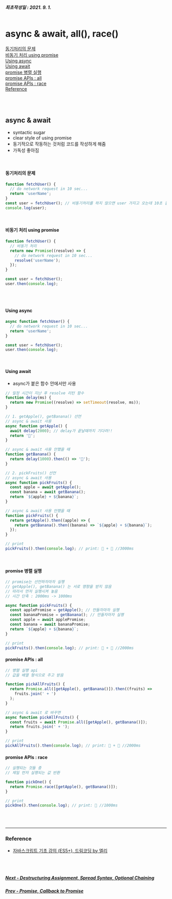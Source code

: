 ##### 최초작성일 : 2021. 9. 1.<br><br>

# async & await, all(), race()

[동기처리의 문제](#동기처리의-문제)  
[비동기 처리 using promise](#비동기-처리-using-promise)  
[Using async](#using-async)  
[Using await](#using-await)  
[promise 병렬 실행](#promise-병렬-실행)  
[promise APIs : all](#promise-apis--all)  
[promise APIs : race](#promise-apis--race)  
[Reference](#reference)

<br><br>

## async & await

- syntactic sugar
- clear style of using promise
- 동기적으로 작동하는 것처럼 코드를 작성하게 해줌
- 가독성 좋아짐

<br>

#### 동기처리의 문제

```js
function fetchUser() {
  // do network request in 10 sec...
  return 'userName';
}
const user = fetchUser(); // 비동기처리를 하지 않으면 user 가지고 오는데 10초 걸림. 여기서 멈춤
console.log(user);
```

<br>

#### 비동기 처리 using promise

```js
function fetchUser() {
  // 비동기 처리
  return new Promise((resolve) => {
    // do network request in 10 sec...
    resolve('userName');
  });
}

const user = fetchUser();
user.then(console.log);
```

<br><br>

#### Using async

```js
async function fetchUser() {
  // do network request in 10 sec...
  return 'userName';
}

const user = fetchUser();
user.then(console.log);
```

<br>

#### Using await

- async가 붙은 함수 안에서만 사용

```js
// 일정 시간이 지난 후 resolve 리턴 함수
function delay(ms) {
  return new Promise((resolve) => setTimeout(resolve, ms));
}

// 1. getApple(), getBanana() 선언
// async & await 사용
async function getApple() {
  await delay(2000); // delay가 끝날때까지 기다려!!
  return '🍎';
}

// async & await 사용 안했을 때
function getBanana() {
  return delay(1000).then(() => '🍌');
}

// 2. pickFruits() 선언
// async & await 사용
async function pickFruits() {
  const apple = await getApple();
  const banana = await getBanana();
  return `${apple} + ${banana}`;
}

// async & await 사용 안했을 때
function pickFruits() {
  return getApple().then((apple) => {
    return getBanana().then((banana) => `${apple} + ${banana}`);
  });
}

// print
pickFruits().then(console.log); // print: 🍎 + 🍌 //3000ms
```

<br>

#### promise 병렬 실행

```js
// promise는 선언하자마자 실행
// getApple(), getBanana() 는 서로 영향을 받지 않음
// 따라서 먼저 실행시켜 놓음
// 시간 단축 : 2000ms -> 1000ms

async function pickFruits() {
  const applePromise = getApple(); // 만들자마자 실행
  const bananaPromise = getBanana(); // 만들자마자 실행
  const apple = await applePromise;
  const banana = await bananaPromise;
  return `${apple} + ${banana}`;
}

// print
pickFruits().then(console.log); // print: 🍎 + 🍌 //2000ms
```

#### promise APIs : all

```js
// 병렬 실행 api
// 값을 배열 형식으로 주고 받음

function pickAllFruits() {
  return Promise.all([getApple(), getBanana()]).then((fruits) =>
    fruits.join(' + ')
  );
}

// async & await 로 바꾸면
async function pickAllFruits() {
  const fruits = await Promise.all([getApple(), getBanana()]);
  return fruits.join(' + ');
}

// print
pickAllFruits().then(console.log); // print: 🍎 + 🍌 //2000ms
```

#### promise APIs : race

```js
// 실행되는 것들 중
// 제일 먼저 실행되는 값 반환

function pickOne() {
  return Promise.race([getApple(), getBanana()]);
}

// print
pickOne().then(console.log); // print: 🍌 //1000ms
```

<br><br>

---

### **Reference**

- [자바스크립트 기초 강의 (ES5+), 드림코딩 by 엘리](https://www.youtube.com/playlist?list=PLv2d7VI9OotTVOL4QmPfvJWPJvkmv6h-2)

<br><br>

##### [Next - Destructuring Assignment, Spread Syntax, Optional Chaining](/Javascript/basic/17_es6_es11.md)

##### [Prev - Promise, Callback to Promise](/Javascript/basic/15_promise.md)
